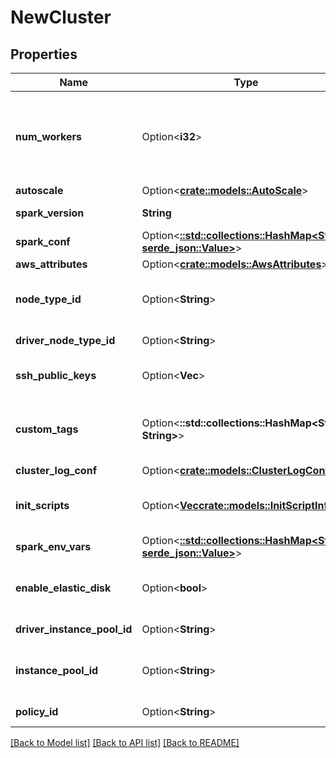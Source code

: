 # NewCluster

## Properties

Name | Type | Description | Notes
------------ | ------------- | ------------- | -------------
**num_workers** | Option<**i32**> | If num_workers, number of worker nodes that this cluster must have. A cluster has one Spark driver and num_workers executors for a total of num_workers + 1 Spark nodes. When reading the properties of a cluster, this field reflects the desired number of workers rather than the actual current number of workers. For example, if a cluster is resized from 5 to 10 workers, this field immediately updates to reflect the target size of 10 workers, whereas the workers listed in `spark_info` gradually increase from 5 to 10 as the new nodes are provisioned. | [optional]
**autoscale** | Option<[**crate::models::AutoScale**](AutoScale.md)> |  | [optional]
**spark_version** | **String** | The Spark version of the cluster. A list of available Spark versions can be retrieved by using the [Runtime versions](https://docs.databricks.com/dev-tools/api/latest/clusters.html#runtime-versions) API call. | 
**spark_conf** | Option<[**::std::collections::HashMap<String, serde_json::Value>**](serde_json::Value.md)> | An arbitrary object where the object key is a configuration propery name and the value is a configuration property value. | [optional]
**aws_attributes** | Option<[**crate::models::AwsAttributes**](AwsAttributes.md)> |  | [optional]
**node_type_id** | Option<**String**> | This field encodes, through a single value, the resources available to each of the Spark nodes in this cluster. For example, the Spark nodes can be provisioned and optimized for memory or compute intensive workloads A list of available node types can be retrieved by using the [List node types](https://docs.databricks.com/dev-tools/api/latest/clusters.html#list-node-types) API call. | [optional]
**driver_node_type_id** | Option<**String**> | The node type of the Spark driver. This field is optional; if unset, the driver node type is set as the same value as `node_type_id` defined above. | [optional]
**ssh_public_keys** | Option<**Vec<String>**> | SSH public key contents that are added to each Spark node in this cluster. The corresponding private keys can be used to login with the user name `ubuntu` on port `2200`. Up to 10 keys can be specified. | [optional]
**custom_tags** | Option<**::std::collections::HashMap<String, String>**> | An object with key value pairs. The key length must be between 1 and 127 UTF-8 characters, inclusive. The value length must be less than or equal to 255 UTF-8 characters. For a list of all restrictions, see AWS Tag Restrictions: <https://docs.aws.amazon.com/AWSEC2/latest/UserGuide/Using_Tags.html#tag-restrictions> | [optional]
**cluster_log_conf** | Option<[**crate::models::ClusterLogConf**](ClusterLogConf.md)> |  | [optional]
**init_scripts** | Option<[**Vec<crate::models::InitScriptInfo>**](InitScriptInfo.md)> | The configuration for storing init scripts. Any number of scripts can be specified. The scripts are executed sequentially in the order provided. If `cluster_log_conf` is specified, init script logs are sent to `<destination>/<cluster-id>/init_scripts`. | [optional]
**spark_env_vars** | Option<[**::std::collections::HashMap<String, serde_json::Value>**](serde_json::Value.md)> | An arbitrary object where the object key is an environment variable name and the value is an environment variable value. | [optional]
**enable_elastic_disk** | Option<**bool**> | Autoscaling Local Storage: when enabled, this cluster dynamically acquires additional disk space when its Spark workers are running low on disk space. This feature requires specific AWS permissions to function correctly - refer to [Autoscaling local storage](https://docs.databricks.com/clusters/configure.html#autoscaling-local-storage) for details. | [optional]
**driver_instance_pool_id** | Option<**String**> | The optional ID of the instance pool to use for the driver node. You must also specify `instance_pool_id`. Refer to [Instance Pools API](https://docs.databricks.com/dev-tools/api/latest/instance-pools.html) for details. | [optional]
**instance_pool_id** | Option<**String**> | The optional ID of the instance pool to use for cluster nodes. If `driver_instance_pool_id` is present, `instance_pool_id` is used for worker nodes only. Otherwise, it is used for both the driver node and worker nodes. Refer to [Instance Pools API](https://docs.databricks.com/dev-tools/api/latest/instance-pools.html) for details. | [optional]
**policy_id** | Option<**String**> | A [cluster policy](https://docs.databricks.com/dev-tools/api/latest/policies.html) ID. Either `node_type_id` or `instance_pool_id` must be specified in the cluster policy if they are not specified in this job cluster object. | [optional]

[[Back to Model list]](../README.md#documentation-for-models) [[Back to API list]](../README.md#documentation-for-api-endpoints) [[Back to README]](../README.md)


